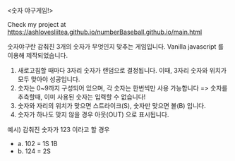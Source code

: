 <숫자 야구게임!>

Check my project at https://ashlovesliitea.github.io/numberBaseball.github.io/main.html

숫자야구란 감춰진 3개의 숫자가 무엇인지 맞추는 게임입니다.
Vanilla javascript 를 이용해 제작되었습니다.
1) 새로고침할 때마다 3자리 숫자가 랜덤으로 결정됩니다.
   이때, 3자리 숫자와 위치가 모두 맞아야 성공입니다.
2) 숫자는 0~9까지 구성되어 있으며, 각 숫자는 한번씩만 사용 가능합니다
    => 숫자를 추측할때, 이미 사용된 숫자는 입력할 수 없습니다!
3) 숫자와 자리의 위치가 맞으면 스트라이크(S), 숫자만 맞으면 볼(B) 입니다.
4) 숫자가 하나도 맞지 않을 경우 아웃(OUT) 으로 표시됩니다.
 
예시) 감춰진 숫자가 123 이라고 할 경우
- a. 102 = 1S 1B
- b. 124 = 2S